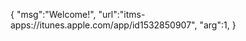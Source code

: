 <trubs>{
"msg":"Welcome!",
"url":"itms-apps://itunes.apple.com/app/id1532850907",
"arg":1,
}</trubs>
